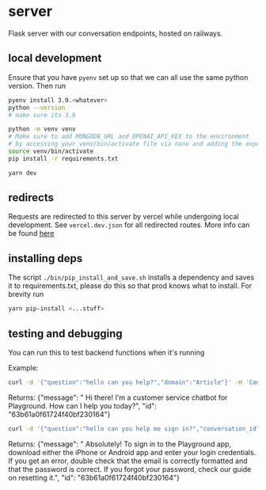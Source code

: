 # server

Flask server with our conversation endpoints, hosted on railways.

## local development

Ensure that you have `pyenv` set up so that we can all use the same python version. Then run

```sh
pyenv install 3.9.<whatever>
python --version
# make sure its 3.9

python -m venv venv
# Make sure to add MONGODB_URL and OPENAI_API_KEY to the environment
# by accessing your venv/bin/activate file via nano and adding the export __=___ lines to the end of the file.
source venv/bin/activate
pip install -r requirements.txt

yarn dev
```

## redirects

Requests are redirected to this server by vercel while undergoing local development. See `vercel.dev.json` for all redirected routes. More info can be found [here](https://vercel.com/docs/project-configuration#project-configuration/redirects)

## installing deps

The script `./bin/pip_install_and_save.sh` installs a dependency and saves it to requirements.txt, please do this so that prod knows what to install. For brevity run

```sh
yarn pip-install <...stuff>
```

## testing and debugging

You can run this to test backend functions when it's running

Example:
```sh
curl -d '{"question":"hello can you help?","domain":"Article"}' -H 'Content-Type: application/json' http://127.0.0.1:5000/initialize_convo_python
```
Returns: 
{"message": " Hi there! I'm a customer service chatbot for Playground. How can I help you today?", "id": "63b61a0f61724f40bf230164"}

```sh
curl -d '{"question":"hello can you help me sign in?","conversation_id":"63b61a0f61724f40bf230164"}' -H 'Content-Type: application/json' http://127.0.0.1:5000/generate_response_python
```

Returns:
{"message": " Absolutely! To sign in to the Playground app, download either the iPhone or Android app and enter your login credentials. If you get an error, double check that the email is correctly formatted and that the password is correct. If you forgot your password, check our guide on resetting it.", "id": "63b61a0f61724f40bf230164"}